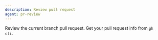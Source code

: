 ```yaml
---
description: Review pull request
agent: pr-review
---
```


Review the current branch pull request. Get your pull request info from `gh cli`.
